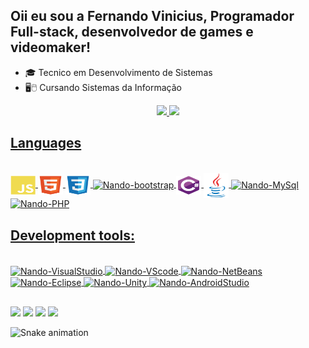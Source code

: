 ## Oii eu sou a Fernando Vinicius, Programador Full-stack, desenvolvedor de games e videomaker!
- 🎓 Tecnico em Desenvolvimento de Sistemas
- 🖥🖱 Cursando Sistemas da Informação

<div align="center">
  <a href="https://github.com/fernando-vinicius252">
  <img height="180em" src="https://github-readme-stats.vercel.app/api?username=fernando-vinicius252&show_icons=true&theme=highcontrast&include_all_commits=true&count_private=true"/>
  <img height="180em" src="https://github-readme-stats.vercel.app/api/top-langs/?username=fernando-vinicius252&layout=compact&langs_count=7&theme=highcontrast"/>
</div>
  
  ## Languages
<div style="display: inline_block"><br>
  <img align="center" alt="Nando-Js" height="30" width="40" src="https://raw.githubusercontent.com/devicons/devicon/master/icons/javascript/javascript-plain.svg">
  <img align="center" alt="Nando-HTML" height="30" width="40" src="https://raw.githubusercontent.com/devicons/devicon/master/icons/html5/html5-original.svg">
  <img align="center" alt="Nando-CSS" height="30" width="40" src="https://raw.githubusercontent.com/devicons/devicon/master/icons/css3/css3-original.svg">
  <img align="center" alt="Nando-bootstrap" height="38" width="50" src="https://cdn.jsdelivr.net/gh/devicons/devicon/icons/bootstrap/bootstrap-original.svg" />
  <img align="center" alt="Nando-Csharp" height="30" width="40" src="https://raw.githubusercontent.com/devicons/devicon/master/icons/csharp/csharp-original.svg">
  <img align="center" alt="Nando-Java" height="40" width="40" src="https://raw.githubusercontent.com/devicons/devicon/master/icons/java/java-original.svg">
  <img align="center" alt="Nando-MySql" height="35" width="40" src="https://cdn.jsdelivr.net/gh/devicons/devicon/icons/mysql/mysql-original.svg" />
  <img align="center" alt="Nando-PHP" height="50" width="40" src="https://cdn.jsdelivr.net/gh/devicons/devicon/icons/php/php-original.svg" />
</div>
  
  ## Development tools:
  
  <div style="display: inline_block"><br>
  <img align="center" alt="Nando-VisualStudio" height="30" width="40" src="https://cdn.jsdelivr.net/gh/devicons/devicon/icons/visualstudio/visualstudio-plain.svg" />
  <img align="center" alt="Nando-VScode" height="30" width="40" src="https://cdn.jsdelivr.net/gh/devicons/devicon/icons/vscode/vscode-original.svg" />
  <img align="center" alt="Nando-NetBeans" height="30" width="30" src="https://upload.wikimedia.org/wikipedia/commons/thumb/9/98/Apache_NetBeans_Logo.svg/104px-Apache_NetBeans_Logo.svg.png?" />
  <img align="center" alt="Nando-Eclipse" height="30" width="35" src="https://cdn.freebiesupply.com/logos/large/2x/eclipse-11-logo-svg-vector.svg"/>
  <img align="center" alt="Nando-Unity" height="35" width="40" src="https://cdn.jsdelivr.net/gh/devicons/devicon/icons/unity/unity-original.svg" />
  <img align="center" alt="Nando-AndroidStudio" height="30" width="40" src="https://cdn.jsdelivr.net/gh/devicons/devicon/icons/androidstudio/androidstudio-original.svg" />
 
</div>
 
  ##
<div>
  <a href="https://web.whatsapp.com/send?phone=5511957948206&amp;" target="_blank"><img src="https://img.shields.io/badge/WhatsApp-25D366?style=for-the-badge&logo=whatsapp&logoColor=white" target="_blank"></a>
 	<a href="mailto:fernando_vinicius252@hotmail.com" target="_blank"><img src="https://img.shields.io/badge/Microsoft_Outlook-0078D4?style=for-the-badge&logo=microsoft-outlook&logoColor=white" target="_blank"></a>
  <a href = "mailto:viniciusfernando252@gmail.com"><img src="https://img.shields.io/badge/-Gmail-%23333?style=for-the-badge&logo=gmail&logoColor=white" target="_blank"></a>
  <a href="https://www.linkedin.com/in/fernando-vinicius-ba6370192" target="_blank"><img src="https://img.shields.io/badge/-LinkedIn-%230077B5?style=for-the-badge&logo=linkedin&logoColor=white" target="_blank"></a> 
 
  ![Snake animation](https://github.com/fernando-vinicius252)

</div>
